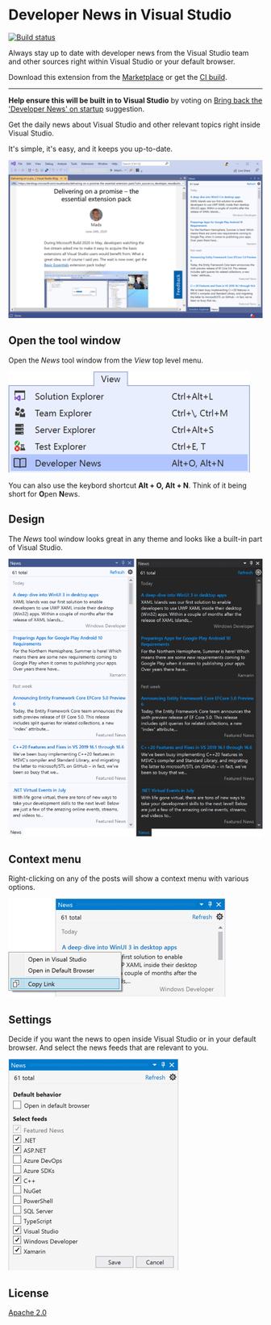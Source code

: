 # Developer News in Visual Studio

[![Build status](https://ci.appveyor.com/api/projects/status/2835p8bajgsg6lir?svg=true)](https://ci.appveyor.com/project/madskristensen/developernews)

Always stay up to date with developer news from the Visual Studio team and other sources right within Visual Studio or your default browser.

Download this extension from the [Marketplace](https://marketplace.visualstudio.com/items?itemName=MadsKristensen.KnownMonikersExplorer)
or get the [CI build](https://www.vsixgallery.com/extension/36cfa8d9-bd14-4d32-a8a6-34133aa2309d/).

----------------------------------------------

**Help ensure this will be built in to Visual Studio** by voting on [Bring back the 'Developer News' on startup](https://developercommunity.visualstudio.com/idea/399833/bring-back-the-developer-news-on-startup.html) suggestion.

Get the daily news about Visual Studio and other relevant topics right inside Visual Studio. 

It's simple, it's easy, and it keeps you up-to-date. 

![Full screen](art/full-screen.png)

## Open the tool window
Open the *News* tool window from the *View* top level menu.

![View menu](art/view-menu.png)

You can also use the keybord shortcut **Alt + O, Alt + N**. Think of it being short for **O**pen **N**ews.

## Design
The *News* tool window looks great in any theme and looks like a built-in part of Visual Studio.

![Tool window](art/toolwindow.png)

## Context menu
Right-clicking on any of the posts will show a context menu with various options.

![Context menu](art/context-menu.png)

## Settings
Decide if you want the news to open inside Visual Studio or in your default browser. And select the news feeds that are relevant to you.

![Settings](art/settings.png)

## License
[Apache 2.0](LICENSE)